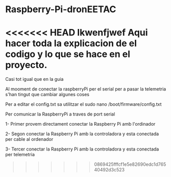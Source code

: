 # Raspberry-Pi-dronEETAC

<<<<<<< HEAD
lkwenfjwef
Aqui hacer toda la explicacion de el codigo y lo que se hace en el proyecto.
=======
Casi tot igual que en la guia

Al mooment de conectar la raspberryPi per el serial per a pasar la telemetria s'han tingut que cambiar algunes coses

Per a editar el config.txt sa utilitzar el sudo nano /boot/firmware/config.txt

Per comunicar la RaspberryPi a traves de port serial

1- Primer provem directament conectar la Raspberry Pi amb l'ordinador

2- Segon conectar la Raspberry Pi amb la controladora y esta conectada per cable al ordenador

3- Tercer conectar la Raspberry Pi amb la controladora y esta conectada per telemetria


>>>>>>> 0869425fffcf1e5e82690edc1d76540492d3c523
